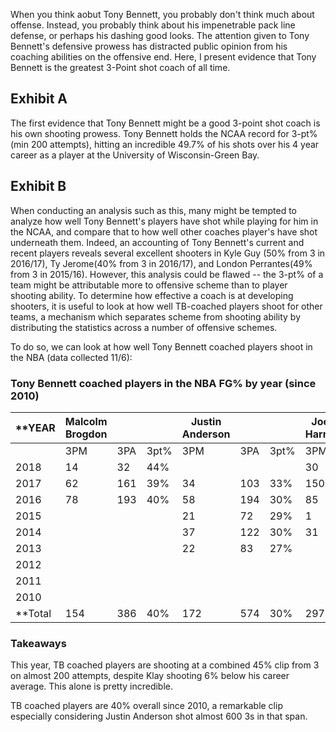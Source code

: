 When you think aobut Tony Bennett, you probably don't think much about offense. Instead,
you probably think about his impenetrable pack line defense, or perhaps his dashing good looks.
The attention given to Tony Bennett's defensive prowess has distracted public opinion from
his coaching abilities on the offensive end. Here, I present evidence that Tony Bennett is the greatest
3-Point shot coach of all time.

## Exhibit A

The first evidence that Tony Bennett might be a good 3-point shot coach is his own shooting
prowess. Tony Bennett holds the NCAA record for 3-pt% (min 200 attempts),
hitting an incredible 49.7% of his shots over his 4 year career as a player at the University
of Wisconsin-Green Bay.

## Exhibit B

When conducting an analysis such as this, many might be tempted to analyze how well
Tony Bennett's players have shot while playing for him in the NCAA, and compare that
to how well other coaches player's have shot underneath them. Indeed, an accounting 
of Tony Bennett's current and recent  players reveals several excellent shooters in Kyle Guy (50% from 3 in 2016/17),
Ty Jerome(40% from 3 in 2016/17), and London Perrantes(49% from 3 in 2015/16). 
However, this analysis could be flawed -- the 3-pt% of
a team might be attributable more to offensive scheme than to player shooting ability.
To determine how effective a coach is at developing shooters, it is useful to look at how well
TB-coached players shoot for other teams, a mechanism which separates scheme from shooting ability
by distributing the statistics across a number of offensive schemes.

To do so, we can look at how well Tony Bennett coached players shoot in the NBA (data collected 11/6):

### Tony Bennett coached players in the NBA FG% by year (since 2010)

| **YEAR  | Malcolm Brogdon |     |      | Justin Anderson |     |      | Joe Harris |     |      | Mike Scott |     |      | Klay Thompson |      |      | Kyle Weaver |     |      | All  |      |**      |
|-------|-----------------|-----|------|-----------------|-----|------|------------|-----|------|------------|-----|------|---------------|------|------|-------------|-----|------|------|------|------|
|       | 3PM             | 3PA | 3pt% | 3PM             | 3PA | 3pt% | 3PM        | 3PA | 3pt% | 3PM        | 3PA | 3pt% | 3PM           | 3PA  | 3pt% | 3PM         | 3PA | 3pt% | 3PM  | 3PA  | 3pt% |
| 2018  | 14              | 32  | 44%  |                 |     |      | 30         | 50  | 60%  | 9          | 17  | 53%  | 27            | 80   | 34%  |             |     |      | 80   | 179  | 45%  |
| 2017  | 62              | 161 | 39%  | 34              | 103 | 33%  | 150        | 358 | 42%  | 66         | 163 | 40%  | 229           | 520  | 44%  |             |     |      | 541  | 1305 | 41%  |
| 2016  | 78              | 193 | 40%  | 58              | 194 | 30%  | 85         | 221 | 38%  | 4          | 27  | 15%  | 268           | 647  | 41%  |             |     |      | 493  | 1282 | 38%  |
| 2015  |                 |     |      | 21              | 72  | 29%  | 1          | 4   | 25%  | 62         | 158 | 39%  | 276           | 650  | 42%  |             |     |      | 360  | 884  | 41%  |
| 2014  |                 |     |      | 37              | 122 | 30%  | 31         | 84  | 37%  | 66         | 192 | 34%  | 239           | 545  | 44%  |             |     |      | 373  | 943  | 40%  |
| 2013  |                 |     |      | 22              | 83  | 27%  |            |     |      | 62         | 200 | 31%  | 223           | 535  | 42%  |             |     |      | 307  | 818  | 38%  |
| 2012  |                 |     |      |                 |     |      |            |     |      | 0          | 1   | 0%   | 211           | 526  | 40%  |             |     |      | 211  | 527  | 40%  |
| 2011  |                 |     |      |                 |     |      |            |     |      |            |     |      | 111           | 268  | 41%  |             |     |      | 111  | 268  | 41%  |
| 2010  |                 |     |      |                 |     |      |            |     |      |            |     |      |               |      |      | 3           | 7   | 43%  | 3    | 7    | 43%  |
| **Total | 154             | 386 | 40%  | 172             | 574 | 30%  | 297        | 717 | 41%  | 269        | 758 | 35%  | 1584          | 3771 | 42%  | 3           | 7   | 43%  | 2479 | 6213 | 40%  |**
### Takeaways

This year, TB coached players are shooting at a combined 45% clip from 3 on almost 200 attempts,
despite Klay shooting 6% below his career average. This alone is pretty incredible.

TB coached players are 40% overall since 2010, a remarkable clip especially considering Justin 
Anderson shot almost 600 3s in that span.


